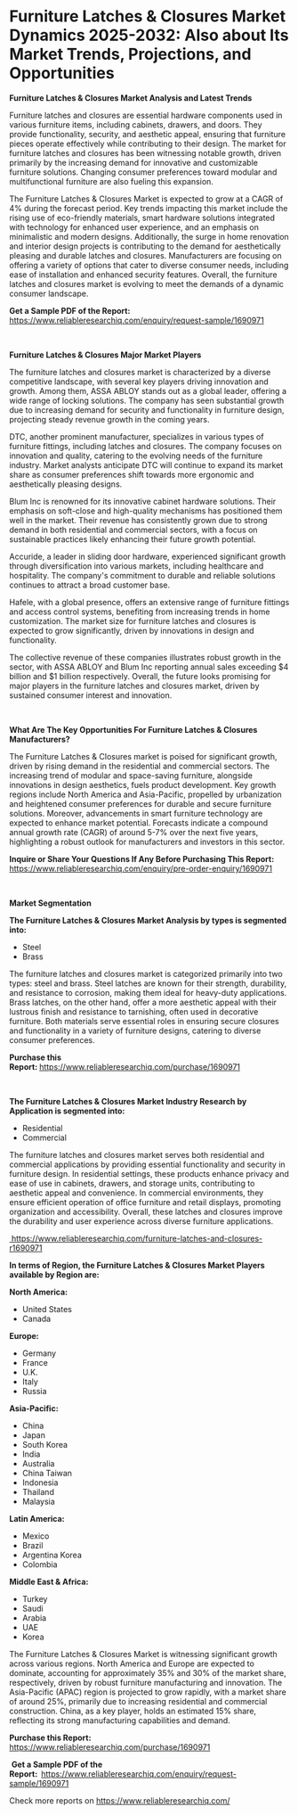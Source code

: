 <p><h1>Furniture Latches & Closures Market Dynamics 2025-2032: Also about Its Market Trends, Projections, and Opportunities</h1></p><p><strong>Furniture Latches & Closures Market Analysis and Latest Trends</strong></p>
<p><p>Furniture latches and closures are essential hardware components used in various furniture items, including cabinets, drawers, and doors. They provide functionality, security, and aesthetic appeal, ensuring that furniture pieces operate effectively while contributing to their design. The market for furniture latches and closures has been witnessing notable growth, driven primarily by the increasing demand for innovative and customizable furniture solutions. Changing consumer preferences toward modular and multifunctional furniture are also fueling this expansion.</p><p>The Furniture Latches & Closures Market is expected to grow at a CAGR of 4% during the forecast period. Key trends impacting this market include the rising use of eco-friendly materials, smart hardware solutions integrated with technology for enhanced user experience, and an emphasis on minimalistic and modern designs. Additionally, the surge in home renovation and interior design projects is contributing to the demand for aesthetically pleasing and durable latches and closures. Manufacturers are focusing on offering a variety of options that cater to diverse consumer needs, including ease of installation and enhanced security features. Overall, the furniture latches and closures market is evolving to meet the demands of a dynamic consumer landscape.</p></p>
<p><strong>Get a Sample PDF of the Report:&nbsp;</strong> <a href="https://www.reliableresearchiq.com/enquiry/request-sample/1690971?utm_campaign=1170&utm_medium=2&utm_source=Github&utm_content=ia&utm_term=06012025&utm_id=furniture-latches-closures">https://www.reliableresearchiq.com/enquiry/request-sample/1690971</a></p>
<p>&nbsp;</p>
<p><strong>Furniture Latches & Closures Major Market Players</strong></p>
<p><p>The furniture latches and closures market is characterized by a diverse competitive landscape, with several key players driving innovation and growth. Among them, ASSA ABLOY stands out as a global leader, offering a wide range of locking solutions. The company has seen substantial growth due to increasing demand for security and functionality in furniture design, projecting steady revenue growth in the coming years.</p><p>DTC, another prominent manufacturer, specializes in various types of furniture fittings, including latches and closures. The company focuses on innovation and quality, catering to the evolving needs of the furniture industry. Market analysts anticipate DTC will continue to expand its market share as consumer preferences shift towards more ergonomic and aesthetically pleasing designs.</p><p>Blum Inc is renowned for its innovative cabinet hardware solutions. Their emphasis on soft-close and high-quality mechanisms has positioned them well in the market. Their revenue has consistently grown due to strong demand in both residential and commercial sectors, with a focus on sustainable practices likely enhancing their future growth potential.</p><p>Accuride, a leader in sliding door hardware, experienced significant growth through diversification into various markets, including healthcare and hospitality. The company's commitment to durable and reliable solutions continues to attract a broad customer base.</p><p>Hafele, with a global presence, offers an extensive range of furniture fittings and access control systems, benefiting from increasing trends in home customization. The market size for furniture latches and closures is expected to grow significantly, driven by innovations in design and functionality.</p><p>The collective revenue of these companies illustrates robust growth in the sector, with ASSA ABLOY and Blum Inc reporting annual sales exceeding $4 billion and $1 billion respectively. Overall, the future looks promising for major players in the furniture latches and closures market, driven by sustained consumer interest and innovation.</p></p>
<p>&nbsp;</p>
<p><strong>What Are The Key Opportunities For Furniture Latches & Closures Manufacturers?</strong></p>
<p><p>The Furniture Latches & Closures market is poised for significant growth, driven by rising demand in the residential and commercial sectors. The increasing trend of modular and space-saving furniture, alongside innovations in design aesthetics, fuels product development. Key growth regions include North America and Asia-Pacific, propelled by urbanization and heightened consumer preferences for durable and secure furniture solutions. Moreover, advancements in smart furniture technology are expected to enhance market potential. Forecasts indicate a compound annual growth rate (CAGR) of around 5-7% over the next five years, highlighting a robust outlook for manufacturers and investors in this sector.</p></p>
<p><strong>Inquire or Share Your Questions If Any Before Purchasing This Report:</strong> <a href="https://www.reliableresearchiq.com/enquiry/pre-order-enquiry/1690971?utm_campaign=1170&utm_medium=2&utm_source=Github&utm_content=ia&utm_term=06012025&utm_id=furniture-latches-closures">https://www.reliableresearchiq.com/enquiry/pre-order-enquiry/1690971</a></p>
<p>&nbsp;</p>
<p><strong>Market Segmentation</strong></p>
<p><strong>The Furniture Latches & Closures Market Analysis by types is segmented into:</strong></p>
<p><ul><li>Steel</li><li>Brass</li></ul></p>
<p><p>The furniture latches and closures market is categorized primarily into two types: steel and brass. Steel latches are known for their strength, durability, and resistance to corrosion, making them ideal for heavy-duty applications. Brass latches, on the other hand, offer a more aesthetic appeal with their lustrous finish and resistance to tarnishing, often used in decorative furniture. Both materials serve essential roles in ensuring secure closures and functionality in a variety of furniture designs, catering to diverse consumer preferences.</p></p>
<p><strong>Purchase this Report:&nbsp;</strong><a href="https://www.reliableresearchiq.com/purchase/1690971?utm_campaign=1170&utm_medium=2&utm_source=Github&utm_content=ia&utm_term=06012025&utm_id=furniture-latches-closures">https://www.reliableresearchiq.com/purchase/1690971</a></p>
<p>&nbsp;</p>
<p><strong>The Furniture Latches & Closures Market Industry Research by Application is segmented into:</strong></p>
<p><ul><li>Residential</li><li>Commercial</li></ul></p>
<p><p>The furniture latches and closures market serves both residential and commercial applications by providing essential functionality and security in furniture design. In residential settings, these products enhance privacy and ease of use in cabinets, drawers, and storage units, contributing to aesthetic appeal and convenience. In commercial environments, they ensure efficient operation of office furniture and retail displays, promoting organization and accessibility. Overall, these latches and closures improve the durability and user experience across diverse furniture applications.</p></p>
<p><a href="https://www.reliableresearchiq.com/furniture-latches-and-closures-r1690971?utm_campaign=1170&utm_medium=2&utm_source=Github&utm_content=ia&utm_term=06012025&utm_id=furniture-latches-closures">&nbsp;https://www.reliableresearchiq.com/furniture-latches-and-closures-r1690971</a></p>
<p><strong>In terms of Region, the Furniture Latches & Closures Market Players available by Region are:</strong></p>
<p>
    <p> <strong> North America: </strong>
        <ul>
            <li>United States</li>
            <li>Canada</li>
        </ul>
        </p> 
    <p> <strong> Europe: </strong>
        <ul>
            <li>Germany</li>
            <li>France</li>
            <li>U.K.</li>
            <li>Italy</li>
            <li>Russia</li>
        </ul>
        </p> 
    <p> <strong> Asia-Pacific: </strong>
        <ul>
            <li>China</li>
            <li>Japan</li>
            <li>South Korea</li>
            <li>India</li>
            <li>Australia</li>
            <li>China Taiwan</li>
            <li>Indonesia</li>
            <li>Thailand</li>
            <li>Malaysia</li>
        </ul>
        </p> 
    <p> <strong> Latin America: </strong>
        <ul>
            <li>Mexico</li>
            <li>Brazil</li>
            <li>Argentina Korea</li>
            <li>Colombia</li>
        </ul>
        </p> 
    <p> <strong> Middle East & Africa: </strong>
        <ul>
            <li>Turkey</li>
            <li>Saudi</li>
            <li>Arabia</li>
            <li>UAE</li>
            <li>Korea</li>
        </ul>
    </p>
    </p>
<p><p>The Furniture Latches & Closures Market is witnessing significant growth across various regions. North America and Europe are expected to dominate, accounting for approximately 35% and 30% of the market share, respectively, driven by robust furniture manufacturing and innovation. The Asia-Pacific (APAC) region is projected to grow rapidly, with a market share of around 25%, primarily due to increasing residential and commercial construction. China, as a key player, holds an estimated 15% share, reflecting its strong manufacturing capabilities and demand.</p></p>
<p><strong>Purchase this Report: </strong><a href="https://www.reliableresearchiq.com/purchase/1690971?utm_campaign=1170&utm_medium=2&utm_source=Github&utm_content=ia&utm_term=06012025&utm_id=furniture-latches-closures">https://www.reliableresearchiq.com/purchase/1690971</a></p>
<p>&nbsp;<strong>Get a Sample PDF of the Report:&nbsp;&nbsp;</strong><a href="https://www.reliableresearchiq.com/enquiry/request-sample/1690971?utm_campaign=1170&utm_medium=2&utm_source=Github&utm_content=ia&utm_term=06012025&utm_id=furniture-latches-closures">https://www.reliableresearchiq.com/enquiry/request-sample/1690971</a></p>
<p><strong></strong></p>
<p>Check more reports on <a href="https://www.reliableresearchiq.com/?utm_campaign=1170&utm_medium=2&utm_source=Github&utm_content=ia&utm_term=06012025&utm_id=furniture-latches-closures">https://www.reliableresearchiq.com/</a></p>